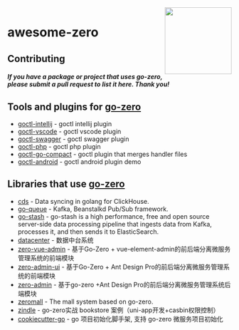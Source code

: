 <img align="right" width="150px" src="https://raw.githubusercontent.com/tal-tech/zero-doc/main/doc/images/go-zero.png">

# awesome-zero

## Contributing

#### *If you have a package or project that uses go-zero, please submit a pull request to list it here. Thank you!*

## Tools and plugins for [go-zero](https://github.com/tal-tech/go-zero)

- [goctl-intellij](https://github.com/zeromicro/goctl-intellij) - goctl intellij plugin
- [goctl-vscode](https://github.com/zeromicro/goctl-vscode) - goctl vscode plugin
- [goctl-swagger](https://github.com/zeromicro/goctl-swagger) - goctl swagger plugin
- [goctl-php](https://github.com/zeromicro/goctl-php) - goctl php plugin
- [goctl-go-compact](https://github.com/zeromicro/goctl-go-compact) - goctl plugin that merges handler files
- [goctl-android](https://github.com/zeromicro/goctl-android) - goctl android plugin demo

## Libraries that use [go-zero](https://github.com/tal-tech/go-zero)

- [cds](https://github.com/tal-tech/cds) - Data syncing in golang for ClickHouse.
- [go-queue](https://github.com/tal-tech/go-queue) - Kafka, Beanstalkd Pub/Sub framework.
- [go-stash](https://github.com/tal-tech/go-stash) - go-stash is a high performance, free and open source server-side data processing pipeline that ingests data from Kafka, processes it, and then sends it to ElasticSearch.
- [datacenter](https://github.com/jackluo2012/datacenter) - 数据中台系统
- [zero-vue-admin](https://github.com/feihua/zero-vue-admin) - 基于Go-Zero + vue-element-admin的前后端分离微服务管理系统的前端模块
- [zero-admin-ui](https://github.com/feihua/zero-admin-ui) - 基于Go-Zero + Ant Design Pro的前后端分离微服务管理系统的前端模块
- [zero-admin](https://github.com/feihua/zero-admin) - 基于go-zero +Ant Design Pro的前后端分离微服务管理系统后端模块
- [zeromall](https://github.com/zeromicro/zeromall) - The mall system based on go-zero.
- [zindle](https://github.com/xiaopenggithub/zindle) - go-zero实战 bookstore 案例（uni-app开发+casbin权限控制）
- [cookiecutter-go](https://github.com/better-go/cookiecutter-go) - go 项目初始化脚手架, 支持 go-zero 微服务项目初始化
